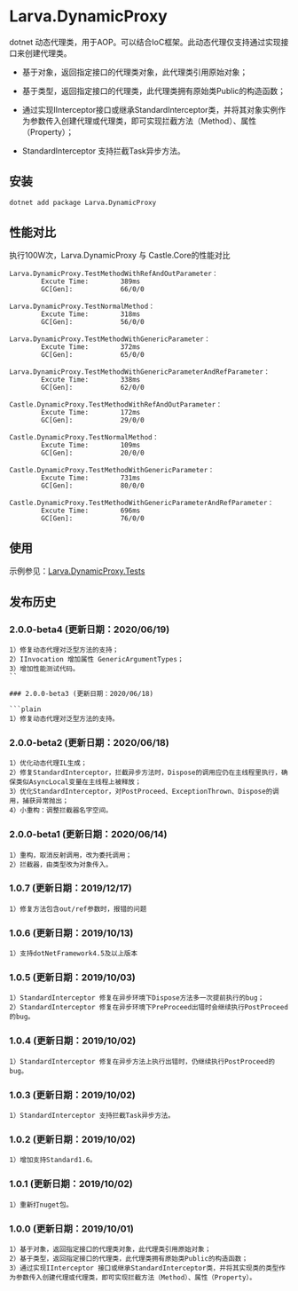 # Larva.DynamicProxy

dotnet 动态代理类，用于AOP。可以结合IoC框架。此动态代理仅支持通过实现接口来创建代理类。

- 基于对象，返回指定接口的代理类对象，此代理类引用原始对象；

- 基于类型，返回指定接口的代理类，此代理类拥有原始类Public的构造函数；

- 通过实现IInterceptor接口或继承StandardInterceptor类，并将其对象实例作为参数传入创建代理或代理类，即可实现拦截方法（Method）、属性（Property）；

- StandardInterceptor 支持拦截Task异步方法。

## 安装

```sh
dotnet add package Larva.DynamicProxy
```

## 性能对比

执行100W次，Larva.DynamicProxy 与 Castle.Core的性能对比

```plain
Larva.DynamicProxy.TestMethodWithRefAndOutParameter：
        Excute Time:        389ms
        GC[Gen]:            66/0/0

Larva.DynamicProxy.TestNormalMethod：
        Excute Time:        318ms
        GC[Gen]:            56/0/0

Larva.DynamicProxy.TestMethodWithGenericParameter：
        Excute Time:        372ms
        GC[Gen]:            65/0/0

Larva.DynamicProxy.TestMethodWithGenericParameterAndRefParameter：
        Excute Time:        338ms
        GC[Gen]:            62/0/0

Castle.DynamicProxy.TestMethodWithRefAndOutParameter：
        Excute Time:        172ms
        GC[Gen]:            29/0/0

Castle.DynamicProxy.TestNormalMethod：
        Excute Time:        109ms
        GC[Gen]:            20/0/0

Castle.DynamicProxy.TestMethodWithGenericParameter：
        Excute Time:        731ms
        GC[Gen]:            80/0/0

Castle.DynamicProxy.TestMethodWithGenericParameterAndRefParameter：
        Excute Time:        696ms
        GC[Gen]:            76/0/0
```

## 使用

示例参见：[Larva.DynamicProxy.Tests](src/Larva.DynamicProxy.Tests)

## 发布历史

### 2.0.0-beta4 (更新日期：2020/06/19)

```plain
1）修复动态代理对泛型方法的支持；
2）IInvocation 增加属性 GenericArgumentTypes；
3）增加性能测试代码。
``

### 2.0.0-beta3 (更新日期：2020/06/18)

```plain
1）修复动态代理对泛型方法的支持。
```

### 2.0.0-beta2 (更新日期：2020/06/18)

```plain
1）优化动态代理IL生成；
2）修复StandardInterceptor，拦截异步方法时，Dispose的调用应仍在主线程里执行，确保类似AsyncLocal变量在主线程上被释放；
3）优化StandardInterceptor，对PostProceed、ExceptionThrown、Dispose的调用，捕获异常抛出；
4）小重构：调整拦截器名字空间。
```

### 2.0.0-beta1 (更新日期：2020/06/14)

```plain
1）重构，取消反射调用，改为委托调用；
2）拦截器，由类型改为对象传入。
```

### 1.0.7 (更新日期：2019/12/17)

```plain
1）修复方法包含out/ref参数时，报错的问题
```

### 1.0.6 (更新日期：2019/10/13)

```plain
1）支持dotNetFramework4.5及以上版本
```

### 1.0.5 (更新日期：2019/10/03)

```plain
1）StandardInterceptor 修复在异步环境下Dispose方法多一次提前执行的bug；
2）StandardInterceptor 修复在异步环境下PreProceed出错时会继续执行PostProceed的bug。
```

### 1.0.4 (更新日期：2019/10/02)

```plain
1）StandardInterceptor 修复在异步方法上执行出错时，仍继续执行PostProceed的bug。
```

### 1.0.3 (更新日期：2019/10/02)

```plain
1）StandardInterceptor 支持拦截Task异步方法。
```

### 1.0.2 (更新日期：2019/10/02)

```plain
1）增加支持Standard1.6。
```

### 1.0.1 (更新日期：2019/10/02)

```plain
1）重新打nuget包。
```

### 1.0.0 (更新日期：2019/10/01)

```plain
1）基于对象，返回指定接口的代理类对象，此代理类引用原始对象；
2）基于类型，返回指定接口的代理类，此代理类拥有原始类Public的构造函数；
3）通过实现IInterceptor 接口或继承StandardInterceptor类，并将其实现类的类型作为参数传入创建代理或代理类，即可实现拦截方法（Method）、属性（Property）。
```
